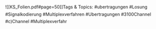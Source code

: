 
![[KS_Folien.pdf#page=50]]Tags & Topics:
   #ubertragungen
   #Losung
   #Signalkodierung
   #Multiplexverfahren
   #Ubertragungen
   #3100Channel
   #c)Channel
   #Multiplexverfahr